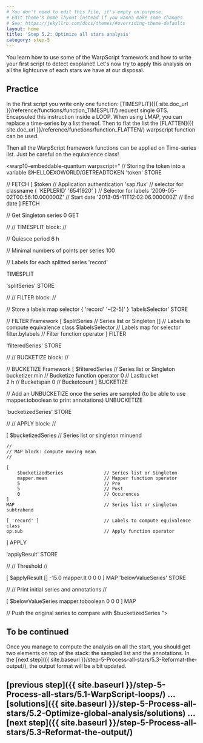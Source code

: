 ```yaml
---
# You don't need to edit this file, it's empty on purpose.
# Edit theme's home layout instead if you wanna make some changes
# See: https://jekyllrb.com/docs/themes/#overriding-theme-defaults
layout: home
title: 'Step 5.2: Optimize all stars analysis'
category: step-5
---
```


You learn how to use some of the WarpScript framework and how to write your first script to detect exoplanet! Let's now try to apply this analysis on all the lightcurve of each stars we have at our disposal.

## Practice

In the first script you write only one function: [TIMESPLIT]({{ site.doc_url }}/reference/functions/function_TIMESPLIT/) request single GTS. Encapsuled this instruction inside a LOOP. When using LMAP, you can replace a time-series by a list thereof. Then to flat the list the [FLATTEN]({{ site.doc_url }}/reference/functions/function_FLATTEN/) warpscript function can be used.

Then all the WarpScript framework functions can be applied on Time-series list. Just be careful on the equivalence class!

<warp10-embeddable-quantum warpscript="
// Storing the token into a variable
@HELLOEXOWORLD/GETREADTOKEN 'token' STORE 

// FETCH
[ 
    $token                              // Application authentication
    'sap.flux'                          // selector for classname
    { 'KEPLERID' '6541920' }            // Selector for labels
    '2009-05-02T00:56:10.000000Z'       // Start date
    '2013-05-11T12:02:06.000000Z'       // End date
] 
FETCH

// Get Singleton series
0 GET

//
// TIMESPLIT block:
//

// Quiesce period
6 h

// Minimal numbers of points per series 
100

// Labels for each splitted series
'record'

TIMESPLIT

'splitSeries' STORE

//
// FILTER block:
//

// Store a labels map selector
{ 'record' '~[2-5]' } 'labelsSelector' STORE

// FILTER Framework
[
    $splitSeries                    // Series list or Singleton
    []                              // Labels to compute equivalence class
    $labelsSelector                 // Labels map for selector
    filter.bylabels                 // Filter function operator 
]
FILTER

'filteredSeries' STORE

//
// BUCKETIZE block:
//

// BUCKETIZE Framework
[
    $filteredSeries                     // Series list or Singleton
    bucketizer.min                      // Bucketize function operator
    0                                   // Lastbucket 				
    2 h                                 // Bucketspan
    0                                   // Bucketcount
]
BUCKETIZE

// Add an UNBUCKETIZE once the series are sampled (to be able to use mapper.toboolean to print annotations)
UNBUCKETIZE

'bucketizedSeries' STORE

//
// APPLY block:
//

[
    $bucketizedSeries                    // Series list or singleton minuend

    //
    // MAP block: Compute moving mean 
    //

    [
        $bucketizedSeries               // Series list or Singleton
        mapper.mean                     // Mapper function operator
        5                               // Pre
        5                               // Post
        0                               // Occurences
    ]
    MAP                                 // Series list or singleton subtrahend

    [ 'record' ]                        // Labels to compute equivalence class
    op.sub                              // Apply function operator
]
APPLY

'applyResult' STORE

// 
// Threshold
//

[ $applyResult [] -15.0 mapper.lt 0 0 0 ] MAP 
'belowValueSeries' STORE

// 
// Print initial series and annotations
//

[ $belowValueSeries mapper.toboolean 0 0 0 ] MAP

// Push the original series to compare with
$bucketizedSeries
">
</warp10-embeddable-quantum>

## To be continued

Once you manage to compute the analysis on all the start, you should get two elements on top of the stack: the sampled list and the annotations. In the [next step]({{ site.baseurl }}/step-5-Process-all-stars/5.3-Reformat-the-output/), the output format will be a bit updated.

## [previous step]({{ site.baseurl }}/step-5-Process-all-stars/5.1-WarpScript-loops/) ... [solutions]({{ site.baseurl }}/step-5-Process-all-stars/5.2-Optimize-global-analysis/solutions) ... [next step]({{ site.baseurl }}/step-5-Process-all-stars/5.3-Reformat-the-output/)